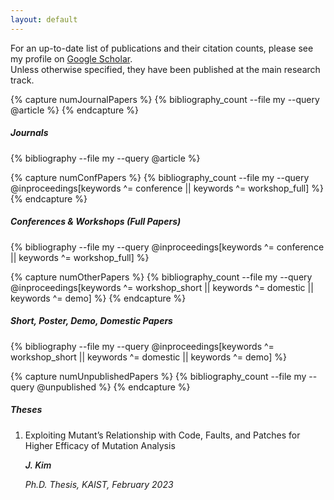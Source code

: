 ```yaml
---
layout: default
---
```


For an up-to-date list of publications and their citation counts, please see my profile on [Google Scholar](https://scholar.google.com/citations?user=XL_ZwBAAAAAJ).  <br/>Unless otherwise specified, they have been published at the main research track.

{% capture numJournalPapers %}
{% bibliography_count --file my --query @article %}
{% endcapture %}
<h5 class="bibliography" style="counter-reset:bibitem {{numJournalPapers|plus:1}}">Journals</h5>
{% bibliography --file my --query @article %}

{% capture numConfPapers %}
{% bibliography_count --file my --query @inproceedings[keywords ^= conference || keywords ^= workshop_full] %}
{% endcapture %}
<h5 class="bibliography" style="counter-reset:bibitem {{numConfPapers|plus:1}}">Conferences & Workshops (Full Papers)</h5>
{% bibliography --file my --query @inproceedings[keywords ^= conference || keywords ^= workshop_full] %}


{% capture numOtherPapers %}
{% bibliography_count --file my --query @inproceedings[keywords ^= workshop_short || keywords ^= domestic || keywords ^= demo] %}
{% endcapture %}
<h5 class="bibliography" style="counter-reset:bibitem {{numOtherPapers|plus:1}}">Short, Poster, Demo, Domestic Papers</h5>
{% bibliography --file my --query @inproceedings[keywords ^= workshop_short || keywords ^= domestic || keywords ^= demo] %}

{% capture numUnpublishedPapers %}
{% bibliography_count --file my --query @unpublished %}
{% endcapture %}

<h5 class="bibliography" style="counter-reset:bibitem 2">Theses</h5>
<ol class="bibliography">
    <li>
        <div class="bib-entry">
            <p class="title">Exploiting Mutant’s Relationship with Code, Faults, and Patches for Higher Efficacy of Mutation Analysis</p>
            <p class="body"><em style="font-weight: 600;">J. Kim</em></p>
            <p class="body">
                <em>
                    Ph.D. Thesis, KAIST, February 2023
                </em>
            </p>
        </div>
    </li>
</ol>
